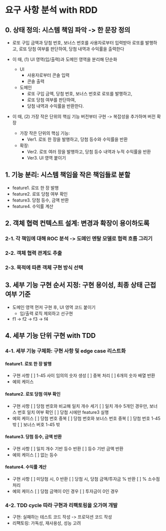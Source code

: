 # 요구 사항 분석 with RDD

## 0. 상태 정의: 시스템 책임 파악 -> 한 문장 정의

-   로또 구입 금액과 당첨 번호, 보너스 번호를 사용자로부터 입력받아 로또를 발행하고, 로또 당첨 여부를 판단하여, 당첨 내역과 수익률을 출력한다

-   이 때, (1) UI 영역(입/출력)과 도메인 영역을 분리해 단순화

    -   UI
        -   사용자로부터 콘솔 입력
        -   콘솔 출력
    -   도메인
        -   로또 구입 금액, 당첨 번호, 보너스 번호로 로또를 발행하고,
        -   로또 당첨 여부를 판단하여,
        -   당첨 내역과 수익률을 반환한다.

-   이 때, (2) 가장 작은 단위의 핵심 기능 버전부터 구현 -> 복잡성을 추가하며 버전 확장
    -   가장 작은 단위의 핵심 기능:
        -   Ver1. 로또 한 장을 발행하고, 당첨 등수와 수익률을 반환
    -   확장:
        -   Ver2. 로또 여러 장을 발행하고, 당첨 등수 내역과 누적 수익률을 반환
        -   Ver3. UI 영역 붙이기

## 1. 기능 분리: 시스템 책임을 작은 책임들로 분할

-   feature1. 로또 한 장 발행
-   feature2. 로또 당첨 여부 확인
-   feature3. 당첨 등수, 금액 반환
-   feature4. 수익률 계산

## 2. 객체 협력 컨텍스트 설계: 변경과 확장이 용이하도록

### 2-1. 각 책임에 대해 ROC 분석 -> 도메인 멘탈 모델로 협력 흐름 그리기

### 2-2. 객체 협력 관계도 추출

### 2-3. 목적에 따른 객체 구현 방식 선택

## 3. 세부 기능 구현 순서 지정: 구현 용이성, 최종 상태 근접 여부 기준

-   도메인 영역 먼저 구현 후, UI 영역 코드 붙이기
    -   입/출력 로직 제외하고 선구현
-   f1 -> f2 -> f3 -> f4

## 4. 세부 기능 단위 구현 with TDD

### 4-1. 세부 기능 구체화: 구현 사항 및 edge case 리스트화

#### feature1. 로또 한 장 발행

-   구현 사항
    [ ] 1-45 사이 임의의 숫자 생성
    [ ] 중복 처리
    [ ] 6개의 숫자 배열 반환
-   예외 케이스

#### feature2. 로또 당첨 여부 확인

-   구현 사항
    [ ] 당첨 번호와 비교해 일치 개수 세기
    [ ] 일치 개수 5개인 경우만, 보너스 번호 일치 여부 확인
    [ ] 당첨 시에만 feature3 실행
-   예외 케이스
    [ ] 당첨 번호 중복
    [ ] 당첨 번호와 보너스 번호 중복
    [ ] 당첨 번호 1-45 밖
    [ ] 보너스 버호 1-45 밖

#### feature3. 당첨 등수, 금액 반환

-   구현 사항
    [ ] 일치 개수 기반 등수 반환
    [ ] 등수 기반 금액 반환
-   예외 케이스
    [ ] 없는 등수

#### feature4. 수익률 계산

-   구현 사항
    [ ] 미당첨 시, 0 반환
    [ ] 당첨 시, 당첨 금액/투자금 % 반환
    [ ] % 소수점 처리
-   예외 케이스
    [ ] 당첨 금액이 0인 경우
    [ ] 투자금이 0인 경우

### 4-2. TDD cycle 따라 구현과 리팩토링을 오가며 개발

-   구현: 실패하는 테스트 코드 작성 -> 프로덕션 코드 작성
-   리팩토링: 가독성, 재사용성, 성능 고려
